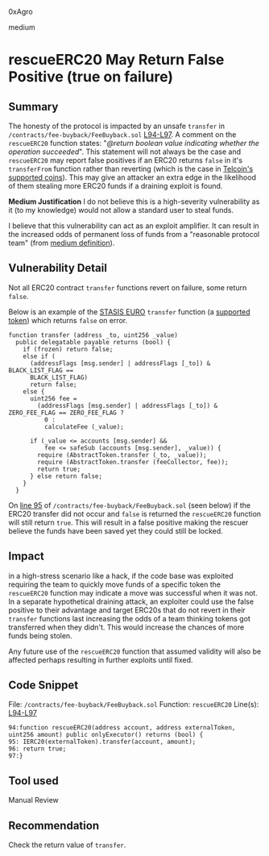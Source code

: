 0xAgro

medium

# rescueERC20 May Return False Positive (true on failure)

## Summary
The honesty of the protocol is impacted by an unsafe `transfer` in `/contracts/fee-buyback/FeeBuyback.sol` [L94-L97](https://github.com/sherlock-audit/2022-11-telcoin/blob/main/contracts/fee-buyback/FeeBuyback.sol#L94-L97). A comment on the `rescueERC20` function states: "*@return boolean value indicating whether the operation succeeded*". This statement will not always be the case and `rescueERC20` may report false positives if an ERC20 returns `false` in it's `transferFrom` function rather than reverting (which is the case in [Telcoin's supported coins](https://tokenlists.org/token-list?url=https://raw.githubusercontent.com/telcoin/token-lists/master/telcoins.json)). This may give an attacker an extra edge in the likelihood of them stealing more ERC20 funds if a draining exploit is found.

**Medium Justification**
I do not believe this is a high-severity vulnerability as it (to my knowledge) would not allow a standard user to steal funds.

I believe that this vulnerability can act as an exploit amplifier. It can result in the increased odds of permanent loss of funds from a "reasonable protocol team" (from [medium definition](https://docs.sherlock.xyz/audits/watsons/judging)).

## Vulnerability Detail

Not all ERC20 contract `transfer` functions revert on failure, some return `false`. 

Below is an example of the [STASIS EURO](https://etherscan.io/address/0xdB25f211AB05b1c97D595516F45794528a807ad8#code) `transfer` function (a [supported token](https://tokenlists.org/token-list?url=https://raw.githubusercontent.com/telcoin/token-lists/master/telcoins.json)) which returns `false` on error.
```solidity
function transfer (address _to, uint256 _value)
  public delegatable payable returns (bool) {
    if (frozen) return false;
    else if (
      (addressFlags [msg.sender] | addressFlags [_to]) & BLACK_LIST_FLAG ==
      BLACK_LIST_FLAG)
      return false;
    else {
      uint256 fee =
        (addressFlags [msg.sender] | addressFlags [_to]) & ZERO_FEE_FLAG == ZERO_FEE_FLAG ?
          0 :
          calculateFee (_value);

      if (_value <= accounts [msg.sender] &&
          fee <= safeSub (accounts [msg.sender], _value)) {
        require (AbstractToken.transfer (_to, _value));
        require (AbstractToken.transfer (feeCollector, fee));
        return true;
      } else return false;
    }
  }
```


On [line 95](https://github.com/sherlock-audit/2022-11-telcoin/blob/main/contracts/fee-buyback/FeeBuyback.sol#L94-L95) of  `/contracts/fee-buyback/FeeBuyback.sol` (seen below) if the ERC20 transfer did not occur and `false` is returned the `rescueERC20` function will still return `true`. This will result in a false positive making the rescuer believe the funds have been saved yet they could still be locked.

## Impact

in a high-stress scenario like a hack, if the code base was exploited requiring the team to quickly move funds of a specific token the `rescueERC20` function may indicate a move was successful when it was not. In a separate hypothetical draining attack, an exploiter could use the false positive to their advantage and target ERC20s that do not revert in their `transfer` functions last increasing the odds of a team thinking tokens got transferred when they didn't. This would increase the chances of more funds being stolen.

Any future use of the `rescueERC20` function that assumed validity will also be affected perhaps resulting in further exploits until fixed.

## Code Snippet

File: `/contracts/fee-buyback/FeeBuyback.sol`
Function: `rescueERC20`
Line(s): [L94-L97](https://github.com/sherlock-audit/2022-11-telcoin/blob/main/contracts/fee-buyback/FeeBuyback.sol#L94-L97)
```solidity
94:function rescueERC20(address account, address externalToken, uint256 amount) public onlyExecutor() returns (bool) {
95:	IERC20(externalToken).transfer(account, amount);
96:	return true;
97:}
```

## Tool used

Manual Review

## Recommendation

Check the return value of `transfer`.

